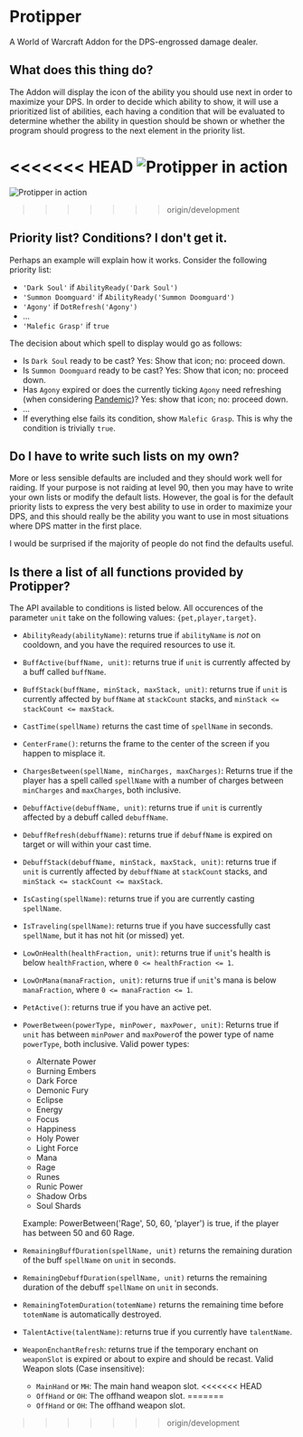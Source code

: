 Protipper
=========

A World of Warcraft Addon for the DPS-engrossed damage dealer.

What does this thing do?
----------------

The Addon will display the icon of the ability you should use next in order to
maximize your DPS. In order to decide which ability to show, it will use a
prioritized list of abilities, each having a condition that will be evaluated
to determine whether the ability in question should be shown or whether the
program should progress to the next element in the priority list.

<<<<<<< HEAD
![Protipper in action](http://i.imgur.com/qQMTkfh.png)
=======
![Protipper in action](http://i.imgur.com/fLXmMXl.png)
>>>>>>> origin/development

Priority list? Conditions? I don't get it.
------------------------------------------

Perhaps an example will explain how it works. Consider the following priority
list:

* `'Dark Soul'` if `AbilityReady('Dark Soul')`
* `'Summon Doomguard'` if `AbilityReady('Summon Doomguard')`
* `'Agony'` if `DotRefresh('Agony')`
* ...
* `'Malefic Grasp'` if `true`

The decision about which spell to display would go as follows:

* Is `Dark Soul` ready to be cast? Yes: Show that icon; no: proceed down.
* Is `Summon Doomguard` ready to be cast? Yes: Show that icon; no: proceed
  down.
* Has `Agony` expired or does the currently ticking `Agony` need refreshing
  (when considering [Pandemic](http://www.wowhead.com/spell=131973))? Yes:
  show that icon; no: proceed down.
* ...
* If everything else fails its condition, show `Malefic Grasp`. This is why
  the condition is trivially `true`.

Do I have to write such lists on my own?
----------------------------------------

More or less sensible defaults are included and they should work well for
raiding. If your purpose is not raiding at level 90, then you may have to write
your own lists or modify the default lists. However, the goal is for the
default priority lists to express the very best ability to use in order to
maximize your DPS, and this should really be the ability you want to use in
most situations where DPS matter in the first place.

I would be surprised if the majority of people do not find the defaults useful.

Is there a list of all functions provided by Protipper?
-------------------------------------------------------
The API available to conditions is listed below. All occurences of the
parameter `unit` take on the following values: `{pet,player,target}`.

* `AbilityReady(abilityName)`: returns true if `abilityName` is *not* on
  cooldown, and you have the required resources to use it.

* `BuffActive(buffName, unit)`: returns true if `unit` is currently affected by
  a buff called `buffName`.

* `BuffStack(buffName, minStack, maxStack, unit)`: returns true if `unit` is
  currently affected by `buffName` at `stackCount` stacks, and
  `minStack <= stackCount <= maxStack`.

* `CastTime(spellName)` returns the cast time of `spellName` in seconds.

* `CenterFrame()`: returns the frame to the center of the screen if you happen
  to misplace it.

* `ChargesBetween(spellName, minCharges, maxCharges)`: Returns true if the
  player has a spell called `spellName` with a number of
  charges between `minCharges` and `maxCharges`, both inclusive.

* `DebuffActive(debuffName, unit)`: returns true if `unit` is currently
  affected by a debuff called `debuffName`.

* `DebuffRefresh(debuffName)`: returns true if `debuffName` is expired on target
  or will within your cast time.

* `DebuffStack(debuffName, minStack, maxStack, unit)`: returns true if `unit` is
  currently affected by `debuffName` at `stackCount` stacks, and
  `minStack <= stackCount <= maxStack`.

* `IsCasting(spellName)`: returns true if you are currently casting
  `spellName`.

* `IsTraveling(spellName)`: returns true if you have successfully cast
  `spellName`, but it has not hit (or missed) yet.

* `LowOnHealth(healthFraction, unit)`: returns true if `unit`'s health is
  below `healthFraction`, where `0 <= healthFraction <= 1`.

* `LowOnMana(manaFraction, unit)`: returns true if `unit`'s mana is below
  `manaFraction`, where `0 <= manaFraction <= 1`.

* `PetActive()`: returns true if you have an active pet.

* `PowerBetween(powerType, minPower, maxPower, unit)`: Returns true if `unit` has
  between `minPower` and `maxPower`of the power type of name `powerType`, both
  inclusive. Valid power types:

  * Alternate Power
  * Burning Embers
  * Dark Force
  * Demonic Fury
  * Eclipse
  * Energy
  * Focus
  * Happiness
  * Holy Power
  * Light Force
  * Mana
  * Rage
  * Runes
  * Runic Power
  * Shadow Orbs
  * Soul Shards

  Example: PowerBetween('Rage', 50, 60, 'player') is true, if the player has
  between 50 and 60 Rage.

* `RemainingBuffDuration(spellName, unit)` returns the remaining duration of the 
  buff `spellName` on `unit` in seconds.

* `RemainingDebuffDuration(spellName, unit)` returns the remaining duration of 
  the debuff `spellName` on `unit` in seconds.

* `RemainingTotemDuration(totemName)` returns the remaining time before `totemName` 
  is automatically destroyed. 

* `TalentActive(talentName)`: returns true if you currently have `talentName`.

* `WeaponEnchantRefresh`: returns true if the temporary enchant on `weaponSlot` is 
  expired or about to expire and should be recast.
  Valid Weapon slots (Case insensitive):
  * `MainHand` or `MH`: The main hand weapon slot.
<<<<<<< HEAD
  * `OffHand` or `OH`: The offhand weapon slot.
=======
  * `OffHand` or `OH`: The offhand weapon slot.
>>>>>>> origin/development
